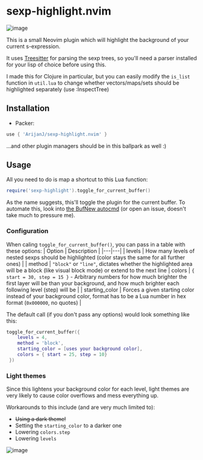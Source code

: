 # sexp-highlight.nvim

![image](https://github.com/ArijanJ/sexp-highlight.nvim/assets/56356662/1fe404f8-a3a0-4da3-a916-15088c982916)


This is a small Neovim plugin which will highlight the background of your current s-expression.

It uses [Treesitter](https://github.com/nvim-treesitter/nvim-treesitter) for parsing the sexp trees, so you'll need a parser installed for your lisp of choice before using this.

I made this for Clojure in particular, but you can easily modify the `is_list` function in `util.lua` to change whether vectors/maps/sets should be highlighted separately (use :InspectTree)

## Installation

- Packer:
```lua
use { 'ArijanJ/sexp-highlight.nvim' }
```

...and other plugin managers should be in this ballpark as well :)

## Usage

All you need to do is map a shortcut to this Lua function:
```lua
require('sexp-highlight').toggle_for_current_buffer()
```

As the name suggests, this'll toggle the plugin for the current buffer. To automate this, look into [the BufNew autocmd](https://neovim.io/doc/user/autocmd.html#BufNew) (or open an issue, doesn't take much to pressure me).

### Configuration

When caling `toggle_for_current_buffer()`, you can pass in a table with these options:
| Option | Description |
|---|---|
| levels | How many levels of nested sexps should be highlighted (color stays the same for all further ones) |
| method | `"block"` or `"line"`, dictates whether the highlighted area will be a block (like visual block mode) or extend to the next line
| colors | `{ start = 30, step = 15 }` - Arbitrary numbers for how much brighter the first layer will be than your background, and how much brighter each following level (step) will be |
| starting_color | Forces a given starting color instead of your background color, format has to be a Lua number in hex format (`0x000000`, no quotes) |

The default call (if you don't pass any options) would look something like this:
```lua
toggle_for_current_buffer({ 
    levels = 4,
    method = 'block',
    starting_color = [uses your background color],
    colors = { start = 25, step = 10}
 })
```

### Light themes
Since this lightens your background color for each level, light themes are very likely to cause color overflows and mess everything up.

Workarounds to this include (and are very much limited to):
- ~~Using a dark theme!~~
- Setting the `starting_color` to a darker one
- Lowering `colors.step`
- Lowering `levels`

![image](https://github.com/ArijanJ/sexp-highlight.nvim/assets/56356662/12c4e986-3396-4ba4-813d-cd1624568970)
